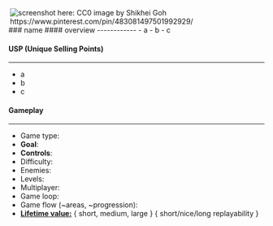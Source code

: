 <img align="right" src="https://s-media-cache-ak0.pinimg.com/236x/ae/95/68/ae9568d39a31cc3ce2f7540d311647de.jpg" alt="screenshot here: CC0 image by Shikhei Goh https://www.pinterest.com/pin/483081497501992929/" />
### name
#### overview
------------
- a
- b
- c

#### USP (Unique Selling Points)
------------
- a 
- b
- c

#### Gameplay
------------
- Game type:
- **Goal**:
- **Controls**:
- Difficulty:
- Enemies:
- Levels:
- Multiplayer:
- Game loop:
- Game flow (~areas, ~progression):
- [**Lifetime value:**](http://en.wikipedia.org/wiki/Customer_lifetime_value) { short, medium, large } { short/nice/long replayability }
 
